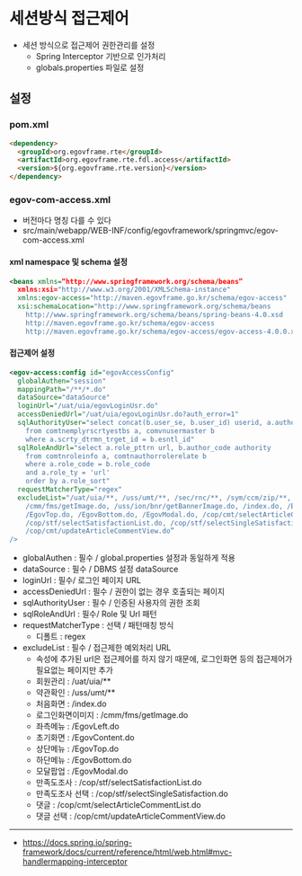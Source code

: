# 세션방식 접근제어
- 세션 방식으로 접근제어 권한관리를 설정
  - Spring Interceptor 기반으로 인가처리
  - globals.properties 파일로 설정   

## 설정
### pom.xml   
```html
<dependency>
  <groupId>org.egovframe.rte</groupId>
  <artifactId>org.egovframe.rte.fdl.access</artifactId>
  <version>${org.egovframe.rte.version}</version>
</dependency>
```

### egov-com-access.xml
- 버전마다 명칭 다를 수 있다   
- src/main/webapp/WEB-INF/config/egovframework/springmvc/egov-com-access.xml   


#### xml namespace 및 schema 설정   
```xml
<beans xmlns=“http://www.springframework.org/schema/beans”
  xmlns:xsi="http://www.w3.org/2001/XMLSchema-instance"
  xmlns:egov-access="http://maven.egovframe.go.kr/schema/egov-access"
  xsi:schemaLocation="http://www.springframework.org/schema/beans
    http://www.springframework.org/schema/beans/spring-beans-4.0.xsd
    http://maven.egovframe.go.kr/schema/egov-access
    http://maven.egovframe.go.kr/schema/egov-access/egov-access-4.0.0.xsd">
```   

#### 접근제어 설정   
```xml
<egov-access:config id="egovAccessConfig"
  globalAuthen="session"
  mappingPath="/**/*.do"
  dataSource="dataSource"
  loginUrl="/uat/uia/egovLoginUsr.do"
  accessDeniedUrl="/uat/uia/egovLoginUsr.do?auth_error=1"
  sqlAuthorityUser="select concat(b.user_se, b.user_id) userid, a.author_code authority
    from comtnemplyrscrtyestbs a, comvnusermaster b
    where a.scrty_dtrmn_trget_id = b.esntl_id"
  sqlRoleAndUrl="select a.role_pttrn url, b.author_code authority
    from comtnroleinfo a, comtnauthorrolerelate b
    where a.role_code = b.role_code
    and a.role_ty = 'url'
    order by a.role_sort"
  requestMatcherType="regex"
  excludeList="/uat/uia/**, /uss/umt/**, /sec/rnc/**, /sym/ccm/zip/**, /uss/ion/lsi/**,
    /cmm/fms/getImage.do, /uss/ion/bnr/getBannerImage.do, /index.do, /EgovLeft.do, /EgovContent.do,
    /EgovTop.do, /EgovBottom.do, /EgovModal.do, /cop/cmt/selectArticleCommentList.do,
    /cop/stf/selectSatisfactionList.do, /cop/stf/selectSingleSatisfaction.do
    /cop/cmt/updateArticleCommentView.do”
/>
```

- globalAuthen : 필수 / global.properties 설정과 동일하게 적용
- dataSource : 필수 /  DBMS 설정 dataSource
- loginUrl : 필수/ 로그인 페이지 URL
- accessDeniedUrl : 필수 / 권한이 없는 경우 호출되는 페이지
- sqlAuthorityUser : 필수 / 인증된 사용자의 권한 조회
- sqlRoleAndUrl : 필수/ Role 및 Url 패턴
- requestMatcherType : 선택 / 패턴매칭 방식
  - 디폴트 : regex
- excludeList : 필수 / 접근제한 예외처리 URL
  - 속성에 추가된 url은 접근제어를 하지 않기 때문에, 로그인화면 등의 접근제어가 필요없는 페이지만 추가
  -  회원관리 : /uat/uia/**
  -  약관확인 : /uss/umt/**
  -  처음화면 : /index.do
  -  로그인화면이미지 : /cmm/fms/getImage.do
  -  좌측메뉴 : /EgovLeft.do
  -  초기화면 : /EgovContent.do
  -  상단메뉴 : /EgovTop.do
  -  하단메뉴 : /EgovBottom.do
  -  모달팝업 : /EgovModal.do
  -  만족도조사 : /cop/stf/selectSatisfactionList.do
  -  만족도조사 선택 : /cop/stf/selectSingleSatisfaction.do
  -  댓글 : /cop/cmt/selectArticleCommentList.do
  -  댓글 선택 : /cop/cmt/updateArticleCommentView.do   

***

- https://docs.spring.io/spring-framework/docs/current/reference/html/web.html#mvc-handlermapping-interceptor

